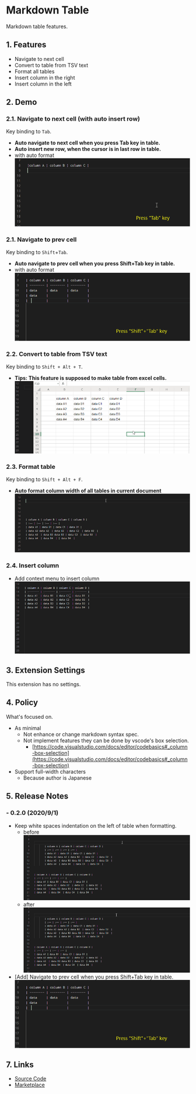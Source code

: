 # Markdown Table

Markdown table features.

## 1. Features

- Navigate to next cell
- Convert to table from TSV text
- Format all tables
- Insert column in the right
- Insert column in the left

## 2. Demo

### 2.1. Navigate to next cell (with auto insert row)

Key binding to `Tab`.

- **Auto navigate to next cell when you press Tab key in table.**
- **Auto insert new row, when the cursor is in last row in table.**
- with auto format
    ![navigate](images/navigate_next_cell.gif)

### 2.1. Navigate to prev cell

Key binding to `Shift`+`Tab`.

- **Auto navigate to prev cell when you press Shift+Tab key in table.**
- with auto format
    ![navigate_prev](images/navigate_prev_cell.gif)

### 2.2. Convert to table from TSV text

Key binding to `Shift + Alt + T`.

- **Tips: This feature is supposed to make table from excel cells.**
    ![convert](images/table_from_excel.gif)

### 2.3. Format table

Key binding to `Shift + Alt + F`.

- **Auto format column width of all tables in current document**
    ![formattable](images/format_table.gif)

### 2.4. Insert column

- Add context menu to insert column
    ![insert](images/insert.gif)

## 3. Extension Settings

This extension has no settings.

## 4. Policy

What's focused on.

- As minimal
    - Not enhance or change markdown syntax spec.
    - Not implement features they can be done by vscode's box selection.
        - [https://code.visualstudio.com/docs/editor/codebasics#_column-box-selection](https://code.visualstudio.com/docs/editor/codebasics#_column-box-selection)
- Support full-width characters
    - Because author is Japanese

## 5. Release Notes

### - 0.2.0 (2020/9/1)

- Keep white spaces indentation on the left of table when formatting.
    - before
    ![keepindent_before](images/keep_indent_before.gif)
    - after
    ![keepindent](images/keep_indent.gif)
- [Add] Navigate to prev cell when you press Shift+Tab key in table.
    ![navigate_prev](images/navigate_prev_cell.gif)

## 7. Links

- [Source Code](https://github.com/takumisoft68/vscode-markdown-table)
- [Marketplace](https://marketplace.visualstudio.com/items?itemName=TakumiI.markdowntable)
